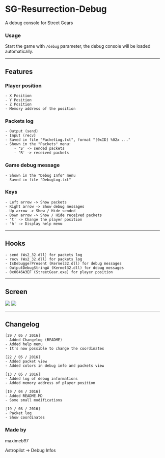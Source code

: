# __SG-Resurrection-Debug__
A debug console for Street Gears

### __Usage__

Start the game with `/debug` parameter, the debug console will be loaded automatically.

---

## Features

### Player position
	- X Position
	- Y Position
	- Z Position
	- Memory address of the position
	
### Packets log
	- Output (send)
	- Input (recv)
	- Saved in file "PacketLog.txt", format "[0xID] %02x ..."
	- Shown in the "Packets" menu:
	 	- 'S' -> sended packets
	 	- 'R' -> received packets

### Game debug message
	- Shown in the "Debug Info" menu
	- Saved in file "DebugLog.txt"

### Keys
	- Left arrow -> Show packets
	- Right arrow -> Show debug messages
	- Up arrow -> Show / Hide sended
	- Down arrow -> Show / Hide received packets
	- 't' -> Change the player position
	- 'h' -> Display help menu

---

## Hooks

	- send (Ws2_32.dll) for packets log
	- recv (Ws2_32.dll) for packets log
	- IsDebuggerPresent (Kernel32.dll) for debug messages
	- OutputDebugStringA (Kernel32.dll) for debug messages
	- 0x0046A3EF (StreetGear.exe) for player position

---

## Screen

![](http://image.prntscr.com/image/f250424eac974a30a0ce5d2f0f44aed3.png)
![](http://image.prntscr.com/image/746a8f69d404472fa465a69332e7755f.png)

---

## Changelog
```
[29 / 05 / 2016]
- Added Changelog (README)
- Added help menu
- It's now possible to change the coordinates

[22 / 05 / 2016]
- Added packet view
- Added colors in debug info and packets view

[13 / 05 / 2016]
- Added log of debug informations
- Added memory address of player position

[19 / 04 / 2016]
- Added README.MD
- Some small modifications

[19 / 03 / 2016]
- Packet log
- Show coordinates
```

### Made by

maximeb97

Astropilot -> Debug Infos
